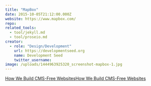 ```yaml
---
title: "MapBox"
date: 2015-10-05T21:12:00.000Z
website: https://www.mapbox.com/
repo:
related_tools:
  - tool/jekyll.md
  - tool/proseio.md
creator:
  - role: "Design/Development"
    url: https://developmentseed.org
    name: Development Seed
    twitter_username:
image: /uploads/1444963925320_screenshot-mapbox-1.jpg
---
```

[How We Build CMS-Free Websites](https://developmentseed.org/blog/2012/07/27/build-cms-free-websites/)[How We Build CMS-Free Websites](https://developmentseed.org/blog/2012/07/27/build-cms-free-websites/)
